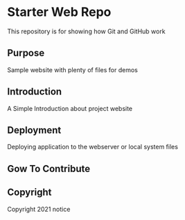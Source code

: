 # Starter Web Repo

This repository is for showing how Git and GitHub work

## Purpose

Sample website with plenty of files for demos

## Introduction

A Simple Introduction about project website

## Deployment
Deploying application to the webserver or local system files

## Gow To Contribute

## Copyright

Copyright 2021 notice